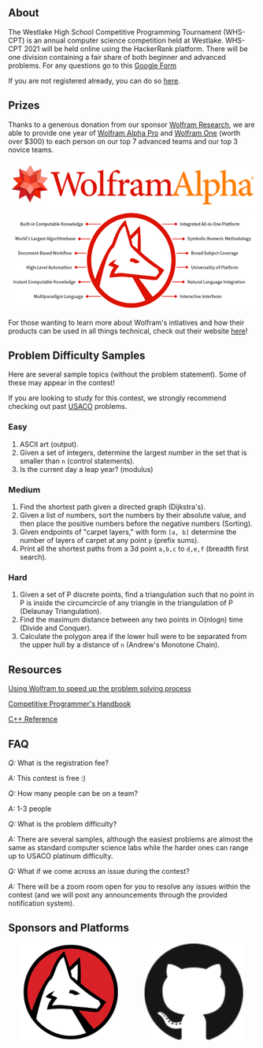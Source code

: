 ## About

The Westlake High School Competitive Programming Tournament (WHS-CPT) is an annual computer science competition held at Westlake. WHS-CPT 2021 will be held online using the HackerRank platform. There will be one division containing a fair share of both beginner and advanced problems. For any questions go to this [Google Form](https://forms.gle/RbtGpYLuZUQuWBqv6)

If you are not registered already, you can do so [here](https://forms.gle/fcmr9fb9rxgRyi49A).

## Prizes

Thanks to a generous donation from our sponsor [Wolfram Research](https://www.wolfram.com/), we are able to provide one year of [Wolfram Alpha Pro](https://www.wolframalpha.com/pro/) and [Wolfram One](https://www.wolfram.com/wolfram-one/) (worth over $300) to each person on our top 7 advanced teams and our top 3 novice teams.

<div style='display:flex; flex-wrap:wrap; width:full; justify-content:center; align-items:center;'>
<a href='https://wolframalpha.com/'><img src='./assets/WALogo.png' alt='Wolfram Logo' height='100'></a>
<a href='https://one.wolframcloud.com/'><img src='./assets/WolframOne.png' alt='Wolfram Logo' height='200'></a>
</div>

For those wanting to learn more about Wolfram's intiatives and how their products can be used in all things technical, check out their website [here](https://www.wolfram.com/)!

## Problem Difficulty Samples

Here are several sample topics (without the problem statement). Some of these may appear in the contest!

If you are looking to study for this contest, we strongly recommend checking out past [USACO](http://www.usaco.org/) problems.

### Easy

1. ASCII art (output).
2. Given a set of integers, determine the largest number in the set that is smaller than `n` (control statements).
3. Is the current day a leap year? (modulus)

### Medium

1. Find the shortest path given a directed graph (Dijkstra's).
2. Given a list of numbers, sort the numbers by their absolute value, and then place the positive numbers before the negative numbers (Sorting).
3. Given endpoints of "carpet layers," with form `[a, b]` determine the number of layers of carpet at any point `p` (prefix sums).
4. Print all the shortest paths from a 3d point `a,b,c` to `d,e,f` (breadth first search).

### Hard

1. Given a set of P discrete points, find a triangulation such that no point in P is inside the circumcircle of any triangle in the triangulation of P (Delaunay Triangulation).
2. Find the maximum distance between any two points in O(nlogn) time (Divide and Conquer).
3. Calculate the polygon area if the lower hull were to be separated from the upper hull by a distance of `n` (Andrew's Monotone Chain).

## Resources

[Using Wolfram to speed up the problem solving process](/USINGWOLFRAM.md)

[Competitive Programmer's Handbook](https://cses.fi/book/book.pdf)

[C++ Reference](http://www.cplusplus.com/reference/)

## FAQ

_Q:_ What is the registration fee?

_A:_ This contest is free :)

_Q:_ How many people can be on a team?

_A:_ 1-3 people

_Q:_ What is the problem difficulty?

_A:_ There are several samples, although the easiest problems are almost the same as standard computer science labs while the harder ones can range up to USACO platinum difficulty.

_Q:_ What if we come across an issue during the contest?

_A:_ There will be a zoom room open for you to resolve any issues within the contest (and we will post any announcements through the provided notification system).

## Sponsors and Platforms

<div style='display:flex; width:full; justify-content:center; align-items:center'>
<div style='display:flex; margin-right: 50px' >
<a href='https://wolfram.com/'><img src='./assets/WolframLogo.png' alt='Wolfram Logo' width='200'></a>
</div>
<div style='display:flex;'>
<a href='https://github.com/'><img src='./assets/Github_Mark.png' alt='Wolfram Logo' width='200'></a>
</div>
